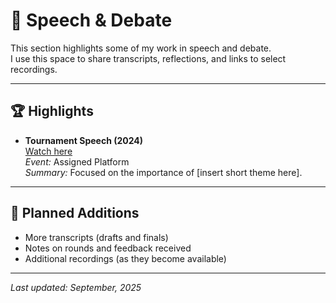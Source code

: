 # 🎤 Speech & Debate

This section highlights some of my work in speech and debate.  
I use this space to share transcripts, reflections, and links to select recordings.

---

## 🏆 Highlights
- **Tournament Speech (2024)**  
  [Watch here](<https://youtu.be/vViNOu1AHWk>)  
  *Event:* Assigned Platform  
  *Summary:* Focused on the importance of [insert short theme here].  

---

## 📂 Planned Additions
- More transcripts (drafts and finals)  
- Notes on rounds and feedback received  
- Additional recordings (as they become available)  

---

*Last updated: September, 2025*
